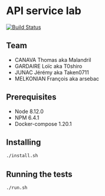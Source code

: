 # API service lab

[![Build Status](https://travis-ci.org/Malandril/api_service_lab.svg?branch=dave)](https://travis-ci.org/Malandril/api_service_lab)

## Team

- CANAVA Thomas aka Malandril
- GARDAIRE Loïc aka T0shiro
- JUNAC Jérémy aka Taken0711
- MELKONIAN François aka arsebac

## Prerequisites
- Node 8.12.0
- NPM 6.4.1
- Docker-compose 1.20.1

## Installing
```sh
./install.sh
```

## Running the tests
```sh
./run.sh
```
